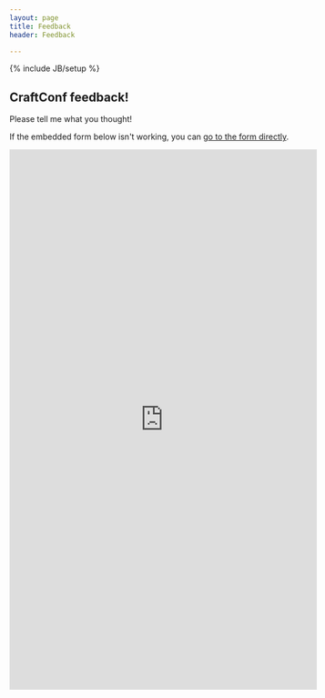 ```yaml
---
layout: page
title: Feedback
header: Feedback

---
```

{% include JB/setup %}

## CraftConf feedback!

Please tell me what you thought!

If the embedded form below isn't working, you can
[go to the form directly](http://goo.gl/forms/qhhCOJlEFz).

<iframe src="https://docs.google.com/forms/d/1iPjX_YOh2rIS2EgVv5f2CvcTxcNLiPf_4dTv2QdK4CM/viewform?embedded=true" width="540" height="950" frameborder="0" marginheight="0" marginwidth="0">Loading...</iframe>